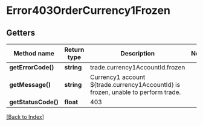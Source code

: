 # Error403OrderCurrency1Frozen

## Getters

Method name | Return type | Description | Notes
------------ | ------------- | ------------- | -------------
**getErrorCode()** | **string** | trade.currency1AccountId.frozen |
**getMessage()** | **string** | Currency1 account ${trade.currency1AccountId} is frozen, unable to perform trade. |
**getStatusCode()** | **float** | 403 |

[[Back to Index]](../index.md)
